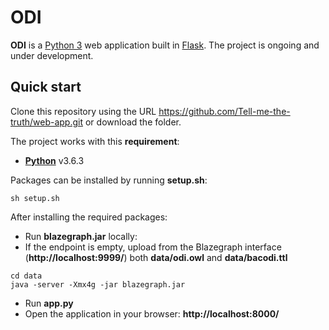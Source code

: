 # ODI

**ODI** is a [Python 3](https://www.python.org/downloads/) web application built in [Flask](https://flask.palletsprojects.com/en/2.3.x/). 
The project is ongoing and under development.

## Quick start

Clone this repository using the URL https://github.com/Tell-me-the-truth/web-app.git
or download the folder.

The project works with this **requirement**:

- [**Python**](https://www.python.org/downloads/) v3.6.3

Packages can be installed by running **setup.sh**:
```
sh setup.sh
```

After installing the required packages:

- Run **blazegraph.jar** locally:
- If the endpoint is empty, upload from the Blazegraph interface (**http://localhost:9999/**) both **data/odi.owl** and **data/bacodi.ttl**
```
cd data
java -server -Xmx4g -jar blazegraph.jar
```
- Run **app.py**
- Open the application in your browser: **http://localhost:8000/**
